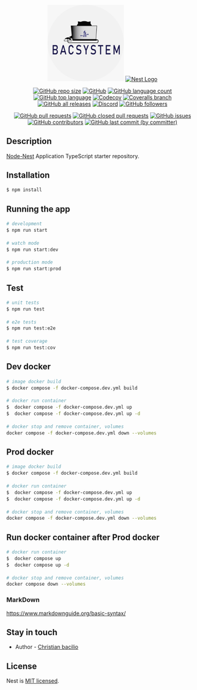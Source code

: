 <p align="center">
    <a >
        <img src="public/a10a2e18-cb89-4840-a991-244a6fcb5911.png" width="200" alt="Bacsystem Logo" />
    </a>
    <a href="http://nestjs.com/" target="blank">
        <img src="https://nestjs.com/img/logo-small.svg" width="200" alt="Nest Logo" />
    </a>
</p>

<div align="center">

<a href="">![GitHub repo size](https://img.shields.io/github/repo-size/dbacilio88/node-nest?style=flat)</a>
<a href="">![GitHub](https://img.shields.io/github/license/dbacilio88/node-nest)</a>
<a href="">![GitHub language count](https://img.shields.io/github/languages/count/dbacilio88/node-nest)</a>
<a href="">![GitHub top language](https://img.shields.io/github/languages/top/dbacilio88/node-nest)</a>
<a href="">![Codecov](https://img.shields.io/codecov/c/github/dbacilio88/node-nest)</a>
<a href="">![Coveralls branch](https://img.shields.io/coverallsCoverage/github/dbacilio88/node-nest)</a>
<a href="">![GitHub all releases](https://img.shields.io/github/downloads/dbacilio88/node-nest/total)</a>
<a href="">![Discord](https://img.shields.io/discord/738601834096099409)</a>
<a href="">![GitHub followers](https://img.shields.io/github/followers/dbacilio88)
</a>
</div>

<div align="center">

<a href="">![GitHub pull requests](https://img.shields.io/github/issues-pr/dbacilio88/node-nest)</a>
<a href="">![GitHub closed pull requests](https://img.shields.io/github/issues-pr-closed/dbacilio88/node-nest)</a>
<a href="">![GitHub issues](https://img.shields.io/github/issues/dbacilio88/node-nest)</a>
<a href="">![GitHub contributors](https://img.shields.io/github/contributors/dbacilio88/node-nest)</a>
<a href="">![GitHub last commit (by committer)](https://img.shields.io/github/last-commit/dbacilio88/node-nest)</a>
</div>

## Description

[Node-Nest](https://github.com/dbacilio88/node-nest) Application TypeScript starter repository.

## Installation

```bash
$ npm install
```

## Running the app

```bash
# development
$ npm run start

# watch mode
$ npm run start:dev

# production mode
$ npm run start:prod
```

## Test

```bash
# unit tests
$ npm run test

# e2e tests
$ npm run test:e2e

# test coverage
$ npm run test:cov
```

## Dev docker

```bash
# image docker build
$ docker compose -f docker-compose.dev.yml build 

# docker run container
$  docker compose -f docker-compose.dev.yml up 
$  docker compose -f docker-compose.dev.yml up -d

# docker stop and remove container, volumes
docker compose -f docker-compose.dev.yml down --volumes


```

## Prod docker

```bash
# image docker build
$ docker compose -f docker-compose.dev.yml build 

# docker run container
$  docker compose -f docker-compose.dev.yml up 
$  docker compose -f docker-compose.dev.yml up -d

# docker stop and remove container, volumes
docker compose -f docker-compose.dev.yml down --volumes
```

## Run docker container after Prod docker

```bash
# docker run container
$  docker compose up 
$  docker compose up -d

# docker stop and remove container, volumes
docker compose down --volumes
```


### MarkDown

https://www.markdownguide.org/basic-syntax/

## Stay in touch

- Author - [Christian bacilio](https://github.com/dbacilio88)

## License

Nest is [MIT licensed](LICENSE).
